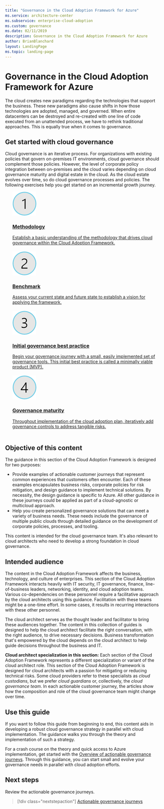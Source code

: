 ```yaml
---
title: "Governance in the Cloud Adoption Framework for Azure"
ms.service: architecture-center
ms.subservice: enterprise-cloud-adoption
ms.custom: governance
ms.date: 02/11/2019
description: Governance in the Cloud Adoption Framework for Azure
author: BrianBlanchard
layout: LandingPage
ms.topic: landing-page
---
```


# Governance in the Cloud Adoption Framework for Azure

The cloud creates new paradigms regarding the technologies that support the business. These new paradigms also cause shifts in how those technologies are adopted, managed, and governed. When entire datacenters can be destroyed and re-created with one line of code executed from an unattended process, we have to rethink traditional approaches. This is equally true when it comes to governance.

## Get started with cloud governance

Cloud governance is an iterative process. For organizations with existing policies that govern on-premises IT environments, cloud governance should complement those policies. However, the level of corporate policy integration between on-premises and the cloud varies depending on cloud governance maturity and digital estate in the cloud. As the cloud estate evolves over time, so do cloud governance processes and policies. The following exercises help you get started on an incremental growth journey.

<ul class="panelContent cardsF">
    <li style="display: flex; flex-direction: column;">
        <a href="./journeys/index.md">
            <div class="cardSize">
                <div class="cardPadding" style="padding-bottom:10px;">
                    <div class="card" style="padding-bottom:10px;">
                        <div class="cardImageOuter">
                            <div class="cardImage">
                                <img alt="" src="../_images/icons/1.png" data-linktype="external">
                            </div>
                        </div>
                        <div class="cardText" style="padding-left:0px;">
                            <h3>Methodology</h3>
                            Establish a basic understanding of the methodology that drives cloud governance within the Cloud Adoption Framework.
                        </div>
                    </div>
                </div>
            </div>
        </a>
    </li>
    <li style="display: flex; flex-direction: column;">
        <a href="https://cafbaseline.com/">
            <div class="cardSize">
                <div class="cardPadding" style="padding-bottom:10px;">
                    <div class="card" style="padding-bottom:10px;">
                        <div class="cardImageOuter">
                            <div class="cardImage">
                                <img alt="" src="../_images/icons/2.png" data-linktype="external">
                            </div>
                        </div>
                        <div class="cardText" style="padding-left:0px;">
                            <h3>Benchmark</h3>
                            Assess your current state and future state to establish a vision for applying the framework.
                        </div>
                    </div>
                </div>
            </div>
        </a>
    </li>
    <li style="display: flex; flex-direction: column;">
        <a href="./getting-started.md">
            <div class="cardSize">
                <div class="cardPadding" style="padding-bottom:10px;">
                    <div class="card" style="padding-bottom:10px;">
                        <div class="cardImageOuter">
                            <div class="cardImage">
                                <img alt="" src="../_images/icons/3.png" data-linktype="external">
                            </div>
                        </div>
                        <div class="cardText" style="padding-left:0px;">
                            <h3>Initial governance best practice</h3>
                            Begin your governance journey with a small, easily implemented set of governance tools. This initial best practice is called a minimally viable product (MVP).
                        </div>
                    </div>
                </div>
            </div>
        </a>
    </li>
    <li style="display: flex; flex-direction: column;">
        <a href="./best-practices.md">
            <div class="cardSize">
                <div class="cardPadding" style="padding-bottom:10px;">
                    <div class="card" style="padding-bottom:10px;">
                        <div class="cardImageOuter">
                            <div class="cardImage">
                                <img alt="" src="../_images/icons/4.png" data-linktype="external">
                            </div>
                        </div>
                        <div class="cardText" style="padding-left:0px;">
                            <h3>Governance maturity</h3>
                            Throughout implementation of the cloud adoption plan, iteratively add governance controls to address tangible risks.
                        </div>
                    </div>
                </div>
            </div>
        </a>
    </li>
</ul>

## Objective of this content

The guidance in this section of the Cloud Adoption Framework is designed for two purposes:

- Provide examples of actionable customer journeys that represent common experiences that customers often encounter. Each of these examples encapsulates business risks, corporate policies for risk mitigation, and design guidance to implement technical solutions. By necessity, the design guidance is specific to Azure. All other guidance in these journeys could be applied as part of a cloud-agnostic or multicloud approach.
- Help you create personalized governance solutions that can meet a variety of business needs. These needs include the governance of multiple public clouds through detailed guidance on the development of corporate policies, processes, and tooling.

This content is intended for the cloud governance team. It's also relevant to cloud architects who need to develop a strong foundation in cloud governance.

## Intended audience

The content in the Cloud Adoption Framework affects the business, technology, and culture of enterprises. This section of the Cloud Adoption Framework interacts heavily with IT security, IT governance, finance, line-of-business leaders, networking, identity, and cloud adoption teams. Various co-dependencies on these personnel require a facilitative approach by the cloud architects using this guidance. Facilitation with these teams might be a one-time effort. In some cases, it results in recurring interactions with these other personnel.

The cloud architect serves as the thought leader and facilitator to bring these audiences together. The content in this collection of guides is designed to help the cloud architect facilitate the right conversation, with the right audience, to drive necessary decisions. Business transformation that's empowered by the cloud depends on the cloud architect to help guide decisions throughout the business and IT.

**Cloud architect specialization in this section:** Each section of the Cloud Adoption Framework represents a different specialization or variant of the cloud architect role. This section of the Cloud Adoption Framework is designed for cloud architects with a passion for mitigating or reducing technical risks. Some cloud providers refer to these specialists as *cloud custodians*, but we prefer *cloud guardians* or, collectively, the *cloud governance team*. In each actionable customer journey, the articles show how the composition and role of the cloud governance team might change over time.

## Use this guide

If you want to follow this guide from beginning to end, this content aids in developing a robust cloud governance strategy in parallel with cloud implementation. The guidance walks you through the theory and implementation of such a strategy.

For a crash course on the theory and quick access to Azure implementation, get started with the [Overview of actionable governance journeys](./journeys/index.md). Through this guidance, you can start small and evolve your governance needs in parallel with cloud adoption efforts.

## Next steps

Review the actionable governance journeys.

> [!div class="nextstepaction"]
> [Actionable governance journeys](./journeys/index.md)
